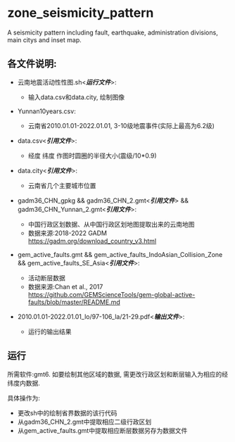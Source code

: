 # zone_seismicity_pattern
A seismicity pattern including fault, earthquake, administration divisions, main citys and inset map.

## 各文件说明:
* 云南地震活动性性图.sh<_**运行文件**_>:	
 	+ 输入data.csv和data.city, 绘制图像

* Yunnan10years.csv:
	+ 云南省2010.01.01-2022.01.01, 3-10级地震事件(实际上最高为6.2级)

* data.csv<_**引用文件**_>:
    + 经度 纬度 作图时圆圈的半径大小(震级/10*0.9)

* data.city<_**引用文件**_>:
    + 云南省几个主要城市位置


* gadm36_CHN_gpkg && gadm36_CHN_2.gmt<_**引用文件**_> && gadm36_CHN_Yunnan_2.gmt<_**引用文件**_>:
    + 中国行政区划数据、从中国行政区划地图提取出来的云南地图
    + 数据来源:2018-2022 GADM https://gadm.org/download_country_v3.html

* gem_active_faults.gmt && gem_active_faults_IndoAsian_Collision_Zone && gem_active_faults_SE_Asia<_**引用文件**_>:
    + 活动断层数据
    + 数据来源:Chan et al., 2017 https://github.com/GEMScienceTools/gem-global-active-faults/blob/master/README.md


* 2010.01.01-2022.01.01_lo/97-106_la/21-29.pdf<_**输出文件**_>:
    + 运行的输出结果
## 运行
所需软件:gmt6. 如要绘制其他区域的数据, 需更改行政区划和断层输入为相应的经纬度内数据. 

具体操作为:
* 更改sh中的绘制省界数据的该行代码
* 从gadm36_CHN_2.gmt中提取相应二级行政区划
* 从gem_active_faults.gmt中提取相应断层数据另存为数据文件
